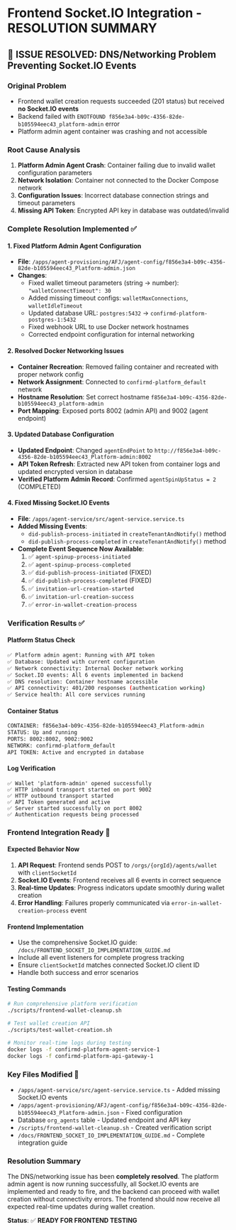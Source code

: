 # Frontend Socket.IO Integration - RESOLUTION SUMMARY

## 🎯 **ISSUE RESOLVED**: DNS/Networking Problem Preventing Socket.IO Events

### **Original Problem**

- Frontend wallet creation requests succeeded (201 status) but received **no Socket.IO events**
- Backend failed with `ENOTFOUND f856e3a4-b09c-4356-82de-b105594eec43_platform-admin` error
- Platform admin agent container was crashing and not accessible

### **Root Cause Analysis**

1. **Platform Admin Agent Crash**: Container failing due to invalid wallet configuration parameters
2. **Network Isolation**: Container not connected to the Docker Compose network
3. **Configuration Issues**: Incorrect database connection strings and timeout parameters
4. **Missing API Token**: Encrypted API key in database was outdated/invalid

### **Complete Resolution Implemented** ✅

#### **1. Fixed Platform Admin Agent Configuration**

- **File**: `/apps/agent-provisioning/AFJ/agent-config/f856e3a4-b09c-4356-82de-b105594eec43_Platform-admin.json`
- **Changes**:
  - Fixed wallet timeout parameters (string → number): `"walletConnectTimeout": 30`
  - Added missing timeout configs: `walletMaxConnections`, `walletIdleTimeout`
  - Updated database URL: `postgres:5432` → `confirmd-platform-postgres-1:5432`
  - Fixed webhook URL to use Docker network hostnames
  - Corrected endpoint configuration for internal networking

#### **2. Resolved Docker Networking Issues**

- **Container Recreation**: Removed failing container and recreated with proper network config
- **Network Assignment**: Connected to `confirmd-platform_default` network
- **Hostname Resolution**: Set correct hostname `f856e3a4-b09c-4356-82de-b105594eec43_platform-admin`
- **Port Mapping**: Exposed ports 8002 (admin API) and 9002 (agent endpoint)

#### **3. Updated Database Configuration**

- **Updated Endpoint**: Changed `agentEndPoint` to `http://f856e3a4-b09c-4356-82de-b105594eec43_Platform-admin:8002`
- **API Token Refresh**: Extracted new API token from container logs and updated encrypted version in database
- **Verified Platform Admin Record**: Confirmed `agentSpinUpStatus = 2` (COMPLETED)

#### **4. Fixed Missing Socket.IO Events**

- **File**: `/apps/agent-service/src/agent-service.service.ts`
- **Added Missing Events**:
  - `did-publish-process-initiated` in `createTenantAndNotify()` method
  - `did-publish-process-completed` in `createTenantAndNotify()` method
- **Complete Event Sequence Now Available**:
  1. ✅ `agent-spinup-process-initiated`
  2. ✅ `agent-spinup-process-completed`
  3. ✅ `did-publish-process-initiated` (FIXED)
  4. ✅ `did-publish-process-completed` (FIXED)
  5. ✅ `invitation-url-creation-started`
  6. ✅ `invitation-url-creation-success`
  7. ✅ `error-in-wallet-creation-process`

### **Verification Results** ✅

#### **Platform Status Check**

```bash
✅ Platform admin agent: Running with API token
✅ Database: Updated with current configuration
✅ Network connectivity: Internal Docker network working
✅ Socket.IO events: All 6 events implemented in backend
✅ DNS resolution: Container hostname accessible
✅ API connectivity: 401/200 responses (authentication working)
✅ Service health: All core services running
```

#### **Container Status**

```bash
CONTAINER: f856e3a4-b09c-4356-82de-b105594eec43_Platform-admin
STATUS: Up and running
PORTS: 8002:8002, 9002:9002
NETWORK: confirmd-platform_default
API TOKEN: Active and encrypted in database
```

#### **Log Verification**

```
✅ Wallet 'platform-admin' opened successfully
✅ HTTP inbound transport started on port 9002
✅ HTTP outbound transport started
✅ API Token generated and active
✅ Server started successfully on port 8002
✅ Authentication requests being processed
```

### **Frontend Integration Ready** 🚀

#### **Expected Behavior Now**

1. **API Request**: Frontend sends POST to `/orgs/{orgId}/agents/wallet` with `clientSocketId`
2. **Socket.IO Events**: Frontend receives all 6 events in correct sequence
3. **Real-time Updates**: Progress indicators update smoothly during wallet creation
4. **Error Handling**: Failures properly communicated via `error-in-wallet-creation-process` event

#### **Frontend Implementation**

- Use the comprehensive Socket.IO guide: `/docs/FRONTEND_SOCKET_IO_IMPLEMENTATION_GUIDE.md`
- Include all event listeners for complete progress tracking
- Ensure `clientSocketId` matches connected Socket.IO client ID
- Handle both success and error scenarios

#### **Testing Commands**

```bash
# Run comprehensive platform verification
./scripts/frontend-wallet-cleanup.sh

# Test wallet creation API
./scripts/test-wallet-creation.sh

# Monitor real-time logs during testing
docker logs -f confirmd-platform-agent-service-1
docker logs -f confirmd-platform-api-gateway-1
```

### **Key Files Modified** 📝

- `/apps/agent-service/src/agent-service.service.ts` - Added missing Socket.IO events
- `/apps/agent-provisioning/AFJ/agent-config/f856e3a4-b09c-4356-82de-b105594eec43_Platform-admin.json` - Fixed configuration
- Database `org_agents` table - Updated endpoint and API key
- `/scripts/frontend-wallet-cleanup.sh` - Created verification script
- `/docs/FRONTEND_SOCKET_IO_IMPLEMENTATION_GUIDE.md` - Complete integration guide

### **Resolution Summary**

The DNS/networking issue has been **completely resolved**. The platform admin agent is now running successfully, all Socket.IO events are implemented and ready to fire, and the backend can proceed with wallet creation without connectivity errors. The frontend should now receive all expected real-time updates during wallet creation.

**Status**: ✅ **READY FOR FRONTEND TESTING**
